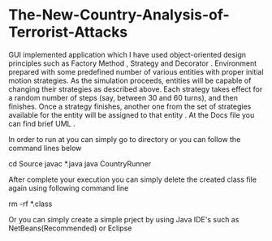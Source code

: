 # The-New-Country-Analysis-of-Terrorist-Attacks

 GUI implemented application which I have used object-oriented design principles such as Factory Method , Strategy and Decorator . Environment prepared with some predefined number of various entities with proper initial motion strategies. As the simulation proceeds, entities will be capable of changing their strategies as described above. Each strategy takes effect for a random number of steps (say, between 30 and 60 turns), and then finishes. Once a strategy finishes, another one from the set of strategies available for the entity will be assigned to that entity . At the Docs file you can find brief UML . 

 In order to run at you can simply go to directory or you can follow the command lines below 

 cd Source 
 javac *.java 
 java CountryRunner 

 After complete your execution you can simply delete the created class file again using following command line 

 rm -rf *.class 

 Or you can simply create a simple prject by using Java IDE's such as NetBeans(Recommended) or Eclipse 

